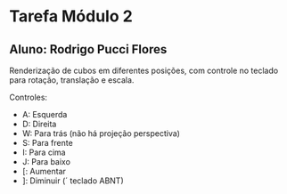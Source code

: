 # Tarefa Módulo 2

## Aluno: Rodrigo Pucci Flores

Renderização de cubos em diferentes posições, com controle no teclado para rotação, translação e escala.

Controles:
- A: Esquerda
- D: Direita
- W: Para trás (não há projeção perspectiva)
- S: Para frente
- I: Para cima
- J: Para baixo
- \[: Aumentar
- \]: Diminuir (´ teclado ABNT)